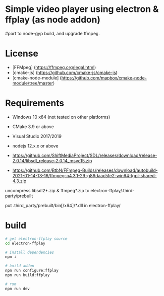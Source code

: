 # Simple video player using electron & ffplay (as node addon)

#port to node-gyp build, and upgrade ffmpeg.


# License
* [FFMpeg] (https://ffmpeg.org/legal.html)
* [cmake-js] (https://github.com/cmake-js/cmake-js)
* [cmake-node-module] (https://github.com/mapbox/cmake-node-module/tree/master)

# Requirements
- Windows 10 x64 (not tested on other platforms)
- CMake 3.9 or above
- Visual Studio 2017/2019
- nodejs 12.x.x or above

- https://github.com/ShiftMediaProject/SDL/releases/download/release-2.0.14/libsdl_release-2.0.14_msvc15.zip
- https://github.com/BtbN/FFmpeg-Builds/releases/download/autobuild-2021-01-14-13-18/ffmpeg-n4.3.1-29-g89daac5fe2-win64-lgpl-shared-4.3.zip

uncompress libsdl2*.zip & ffmpeg*.zip to electron-ffplay/.third-party/prebuilt

put .third_party/prebuilt/bin[/x64]/*.dll in electron-ffplay/

# build
```bash
# get electron-ffplay source
cd electron-ffplay

# install dependencies
npm i

# build addon
npm run configure:ffplay
npm run build:ffplay

# run 
npm run dev

``` 
